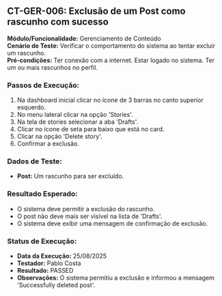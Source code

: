 ## CT-GER-006: Exclusão de um Post como rascunho com sucesso

**Módulo/Funcionalidade:** Gerenciamento de Conteúdo  
**Cenário de Teste:** Verificar o comportamento do sistema ao tentar excluir um rascunho.  
**Pré-condições:** Ter conexão com a internet. Estar logado no sistema. Ter um ou mais rascunhos no  perfil.  

### Passos de Execução:
1.  Na dashboard inicial clicar no ícone de 3 barras no canto superior esquerdo.
2.  No menu lateral clicar na opção 'Stories'.
3.  Na tela de stories selecionar a aba 'Drafts'.
4.  Clicar no ícone de seta para baixo que está no card.
5.  Clicar na opção 'Delete story'.  
6.  Confirmar a exclusão.

### Dados de Teste:
* **Post:** Um rascunho para ser excluído.

### Resultado Esperado:
* O sistema deve permitir a exclusão do rascunho.
* O post não deve mais ser visível na lista de 'Drafts'.
* O sistema deve exibir uma mensagem de confirmação de exclusão.

### Status de Execução:
* **Data da Execução:** 25/08/2025
* **Testador:** Pablo Costa
* **Resultado:** PASSED
* **Observações:** O sistema permitiu a exclusão e informou a mensagem 'Successfully deleted post'.  
